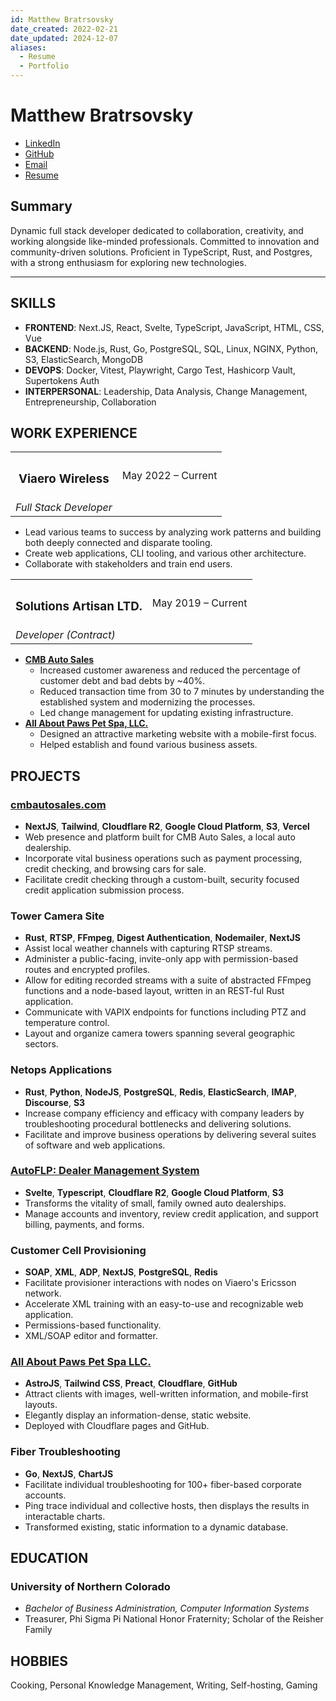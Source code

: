 ```yaml
---
id: Matthew Bratrsovsky
date_created: 2022-02-21
date_updated: 2024-12-07 
aliases:
  - Resume
  - Portfolio
---
```


# Matthew Bratrsovsky

- [LinkedIn](https://linkedin.com/in/mattkbrat)
- [GitHub](https://github.com/mattkbrat)
- [Email](mailto:oldlimited@proton.me)
- [Resume](https://mattkbrat.com)

## Summary

Dynamic full stack developer dedicated to collaboration, creativity, and working alongside like-minded professionals. Committed to innovation and community-driven solutions. Proficient in TypeScript, Rust, and Postgres, with a strong enthusiasm for exploring new technologies.

---

## SKILLS

- **FRONTEND**: Next.JS, React, Svelte, TypeScript, JavaScript, HTML, CSS, Vue
- **BACKEND**: Node.js, Rust, Go, PostgreSQL, SQL, Linux, NGINX, Python, S3, ElasticSearch, MongoDB
- **DEVOPS**: Docker, Vitest, Playwright, Cargo Test, Hashicorp Vault, Supertokens Auth
- **INTERPERSONAL**: Leadership, Data Analysis, Change Management, Entrepreneurship, Collaboration

## WORK EXPERIENCE

<table id="title-date-table">
<tr>
<th><h3>Viaero Wireless</h3></th>
<td>May 2022 – Current</td>
</tr>
<tr>
<td>
<i>Full Stack Developer</i>
</td>
</table>

- Lead various teams to success by analyzing work patterns and building
both deeply connected and disparate tooling.
- Create web applications, CLI tooling, and various other architecture.
- Collaborate with stakeholders and train end users.

<table id="title-date-table">
<tr>
<th><h3>Solutions Artisan LTD.</h3></th>
<td>May 2019 – Current</td>
</tr>
<tr>
<td>
<i>Developer (Contract)</i>
</td>
</table>

- [**CMB Auto Sales**](https://cmbautosales.com)
  - Increased customer awareness and reduced the percentage of customer debt
  and bad debts by ~40%.
  - Reduced transaction time from 30 to 7 minutes by understanding the established
  system and modernizing the processes.
  - Led change management for updating existing infrastructure.
- [**All About Paws Pet Spa, LLC.**](https://www.fortmorgangrooming.com)
  - Designed an attractive marketing website with a mobile-first focus.
  - Helped establish and found various business assets.

## PROJECTS

### [cmbautosales.com](https://cmbautosales.com)

- **NextJS**, **Tailwind**, **Cloudflare R2**, **Google Cloud Platform**,
**S3**, **Vercel**
- Web presence and platform built for CMB Auto Sales, a local auto dealership.
- Incorporate vital business operations such as payment processing, credit checking,
and browsing cars for sale.
- Facilitate credit checking through a custom-built, security focused
credit application submission process.

### Tower Camera Site

- **Rust**, **RTSP**, **FFmpeg**, **Digest Authentication**, **Nodemailer**, **NextJS**
- Assist local weather channels with capturing RTSP streams.
- Administer a public-facing, invite-only app with permission-based routes and
encrypted profiles.
- Allow for editing recorded streams with a suite of abstracted
FFmpeg functions and a node-based layout, written in an REST-ful Rust application.
- Communicate with VAPIX endpoints for functions including PTZ and temperature control.
- Layout and organize camera towers spanning several geographic sectors.

### Netops Applications

- **Rust**, **Python**, **NodeJS**, **PostgreSQL**, **Redis**,
**ElasticSearch**, **IMAP**, **Discourse**, **S3**
- Increase company efficiency and efficacy with company leaders by
troubleshooting procedural bottlenecks and delivering solutions.
- Facilitate and improve business operations by delivering several
suites of software and web applications.

### [AutoFLP: Dealer Management System](https://github.com/mattkbrat/autoflp-web)

- **Svelte**, **Typescript**, **Cloudflare R2**, **Google Cloud Platform**, **S3**
- Transforms the vitality of small, family owned auto dealerships.
- Manage accounts and inventory, review credit application, and support billing,
payments, and forms.

### Customer Cell Provisioning

- **SOAP**, **XML**, **ADP**, **NextJS**, **PostgreSQL**, **Redis**
- Facilitate provisioner interactions with nodes on Viaero's Ericsson network.
- Accelerate XML training with an easy-to-use and recognizable web application.
- Permissions-based functionality.
- XML/SOAP editor and formatter.

### [All About Paws Pet Spa LLC.](https://www.fortmorgangrooming.com)

- **AstroJS**, **Tailwind CSS**, **Preact**, **Cloudflare**, **GitHub**
- Attract clients with images, well-written information, and mobile-first layouts.
- Elegantly display an information-dense, static website.
- Deployed with Cloudflare pages and GitHub.

### Fiber Troubleshooting

- **Go**, **NextJS**, **ChartJS**
- Facilitate individual troubleshooting for 100+ fiber-based corporate accounts.
- Ping trace individual and collective hosts, then displays the results in
interactable charts.
- Transformed existing, static information to a dynamic database.

## EDUCATION

### University of Northern Colorado

- *Bachelor of Business Administration, Computer Information Systems*
- Treasurer, Phi Sigma Pi National Honor Fraternity; Scholar of the Reisher Family

## HOBBIES

Cooking, Personal Knowledge Management, Writing, Self-hosting, Gaming
